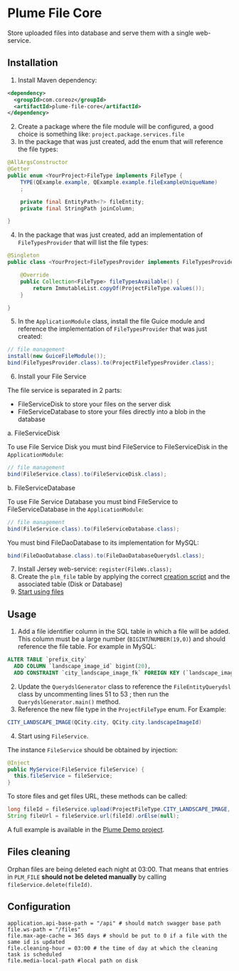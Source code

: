 Plume File Core
===============

Store uploaded files into database and serve them with a single web-service.

Installation
------------
1. Install Maven dependency:
```xml
<dependency>
  <groupId>com.coreoz</groupId>
  <artifactId>plume-file-core</artifactId>
</dependency>
```
2. Create a package where the file module will be configured,
a good choice is something like: `project.package.services.file`
3. In the package that was just created, add the enum that will reference the file types:
```java
@AllArgsConstructor
@Getter
public enum <YourProject>FileType implements FileType {
    TYPE(QExample.example, QExample.example.fileExampleUniqueName)
	;

	private final EntityPath<?> fileEntity;
	private final StringPath joinColumn;

}
```
4. In the package that was just created, add an implementation of `FileTypesProvider`
that will list the file types:
```java
@Singleton
public class <YourProject>FileTypesProvider implements FileTypesProvider {

	@Override
	public Collection<FileType> fileTypesAvailable() {
		return ImmutableList.copyOf(ProjectFileType.values());
	}

}
```
5. In the `ApplicationModule` class, install the file Guice module
and reference the implementation of `FileTypesProvider` that was just created:
```java
// file management
install(new GuiceFileModule());
bind(FileTypesProvider.class).to(ProjectFileTypesProvider.class);
```

6. Install your File Service

The file service is separated in 2 parts:
- FileServiceDisk to store your files on the server disk
- FileServiceDatabase to store your files directly into a blob in the database

a. FileServiceDisk

To use File Service Disk you must bind FileService to FileServiceDisk in the `ApplicationModule`:
 ```java
 // file management
 bind(FileService.class).to(FileServiceDisk.class);

 ```

b. FileServiceDatabase

To use File Service Database you must bind FileService to FileServiceDatabase in the `ApplicationModule`:
 ```java
 // file management
 bind(FileService.class).to(FileServiceDatabase.class);
 ```

You must bind FileDaoDatabase to its implementation for MySQL:
 ```java
 bind(FileDaoDatabase.class).to(FileDaoDatabaseQuerydsl.class);
```

7. Install Jersey web-service: `register(FileWs.class);`
8. Create the `plm_file` table by applying the correct [creation script](sql/) and the associated table (Disk or Database)
9. [Start using files](#usage)

Usage
-----
1. Add a file identifier column in the SQL table in which a file will be added.
This column must be a large number (`BIGINT`/`NUMBER(19,0)`) and should reference the file table.
For example in MySQL:
```sql
ALTER TABLE `prefix_city`
  ADD COLUMN `landscape_image_id` bigint(20),
  ADD CONSTRAINT `city_landscape_image_fk` FOREIGN KEY (`landscape_image_id`) REFERENCES `PLM_FILE` (`id`);
```
2. Update the `QuerydslGenerator` class to reference the `FileEntityQuerydsl` class
by uncommenting lines 51 to 53 ; then run the `QuerydslGenerator.main()` method.
3. Reference the new file type in the `ProjectFileType` enum. For Example:
```java
CITY_LANDSCAPE_IMAGE(QCity.city, QCity.city.landscapeImageId)
```
4. Start using `FileService`.

The instance `FileService` should be obtained by injection:
```java
@Inject
public MyService(FileService fileService) {
  this.fileService = fileService;
}
```
To store files and get files URL, these methods can be called:
```java
long fileId = fileService.upload(ProjectFileType.CITY_LANDSCAPE_IMAGE, fileData).getId();
String fileUrl = fileService.url(fileId).orElse(null);
```

A full example is available in the
[Plume Demo project](https://github.com/Coreoz/Plume-demo/tree/master/plume-demo-full-guice-jersey).

Files cleaning
--------------
Orphan files are being deleted each night at 03:00.
That means that entries in `PLM_FILE` **should not be deleted manually** by calling `fileService.delete(fileId)`.

Configuration
-------------
```
application.api-base-path = "/api" # should match swagger base path
file.ws-path = "/files"
file.max-age-cache = 365 days # should be put to 0 if a file with the same id is updated
file.cleaning-hour = 03:00 # the time of day at which the cleaning task is scheduled
file.media-local-path #local path on disk
```

